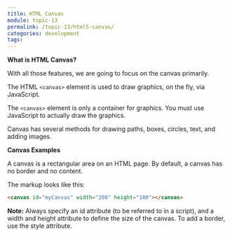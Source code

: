 ```yaml
---
title: HTML Canvas
module: topic-13
permalink: /topic-13/html5-canvas/
categories: development
tags:
---
```


<div class="divider-heading"></div>


**What is HTML Canvas?**

With all those features, we are going to focus on the canvas primarily.

The HTML `<canvas>` element is used to draw graphics, on the fly, via JavaScript.

The `<canvas>` element is only a container for graphics. You must use JavaScript to actually draw the graphics.

Canvas has several methods for drawing paths, boxes, circles, text, and adding images.

**Canvas Examples**

A canvas is a rectangular area on an HTML page. By default, a canvas has no border and no content.

The markup looks like this:

```html
<canvas id="myCanvas" width="200" height="100"></canvas>
```

**Note:** Always specify an id attribute (to be referred to in a script), and a width and height attribute to define the size of the canvas. To add a border, use the style attribute.

